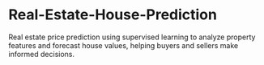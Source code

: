 # Real-Estate-House-Prediction
Real estate price prediction using supervised learning to analyze property features and forecast house values, helping buyers and sellers make informed decisions.

